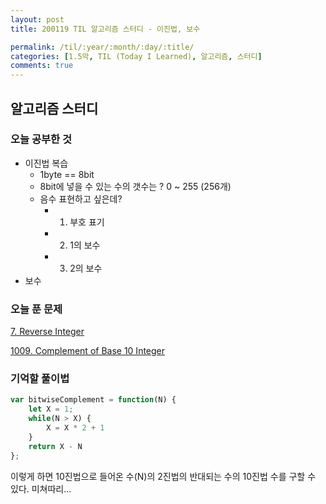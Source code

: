 ```yaml
---
layout: post
title: 200119 TIL 알고리즘 스터디 - 이진법, 보수

permalink: /til/:year/:month/:day/:title/
categories: [1.5막, TIL (Today I Learned), 알고리즘, 스터디]
comments: true
---
```


## 알고리즘 스터디

### 오늘 공부한 것
- 이진법 복습
  - 1byte == 8bit 
  - 8bit에 넣을 수 있는 수의 갯수는 ? 0 ~ 255 (256개)
  - 음수 표현하고 싶은데? 
    - 1. 부호 표기 
    - 2. 1의 보수
    - 3. 2의 보수
- 보수 

### 오늘 푼 문제
  
[7. Reverse Integer](https://leetcode.com/problems/reverse-integer/)  

[1009. Complement of Base 10 Integer](https://leetcode.com/problems/complement-of-base-10-integer/)

### 기억할 풀이법  

```js
var bitwiseComplement = function(N) {
    let X = 1;
    while(N > X) {
        X = X * 2 + 1
    }
    return X - N
};
```

이렇게 하면 10진법으로 들어온 수(N)의 2진법의 반대되는 수의 10진법 수를 구할 수 있다.
미쳐따리... 
